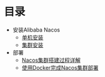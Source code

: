 
# 目录
* 安装Alibaba Nacos
  * [单机安装](https://github.com/stevenli91748/JAVA-Architecture/blob/master/JAVA%20Framework/Spring%20Cloud%20Alibaba/nacos%20%E6%B3%A8%E5%86%8C%E4%B8%AD%E5%BF%83/nacos%E5%8D%95%E6%9C%BA%E5%AE%89%E8%A3%85.md)
  * [集群安装 ](https://github.com/stevenli91748/JAVA-Architecture/blob/master/JAVA%20Framework/Spring%20Cloud%20Alibaba/nacos%20%E6%B3%A8%E5%86%8C%E4%B8%AD%E5%BF%83/%E9%9B%86%E7%BE%A4%E5%AE%89%E8%A3%85.md)
* 部署
  * [Nacos集群搭建过程详解](https://juejin.cn/post/6844903907706011662) 
  * [使用Docker完成Nacos集群部署](https://juejin.cn/post/6861996608247201806)
